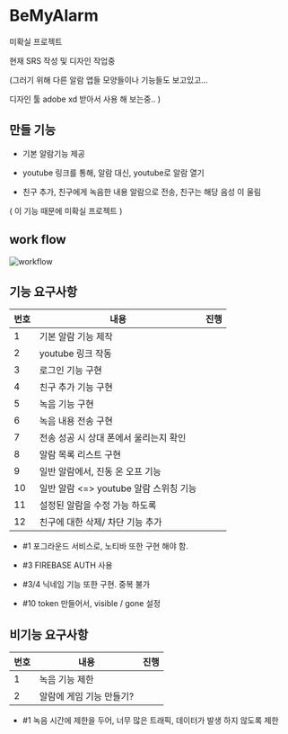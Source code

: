 # BeMyAlarm

미확실 프로젝트 

현재 SRS 작성 및 디자인 작업중 

(그러기 위해 다른 알람 앱들 모양들이나 기능들도 보고있고...

디자인 툴 adobe xd 받아서 사용 해 보는중.. )



## 만들 기능

- 기본 알람기능 제공

- youtube 링크를 통해, 알람 대신, youtube로 알람 열기  

- 친구 추가, 친구에게 녹음한 내용 알람으로 전송, 친구는 해당 음성 이 울림 

( 이 기능 때문에 미확실 프로젝트 ) 


## work flow
![workflow](https://user-images.githubusercontent.com/36880919/81048236-e9924e00-8ef6-11ea-8b8e-d13355b274e3.png)





## 기능 요구사항 

|번호|내용|진행|
|-|-----|--|
|1| 기본 알람 기능 제작||
|2| youtube 링크 작동 ||
|3| 로그인 기능 구현 ||
|4| 친구 추가 기능 구현 ||
|5| 녹음 기능 구현 ||
|6| 녹음 내용 전송 구현 ||
|7| 전송 성공 시 상대 폰에서 울리는지 확인||
|8| 알람 목록 리스트 구현 ||
|9| 일반 알람에서, 진동 온 오프 기능 ||
|10| 일반 알람 <=> youtube 알람 스위칭 기능 ||
|11| 설정된 알람을 수정 가능 하도록 ||
|12| 친구에 대한 삭제/ 차단 기능 추가 ||


- #1 포그라운드 서비스로, 노티바 또한 구현 해야 함. 

- #3 FIREBASE AUTH 사용

- #3/4 닉네임 기능 또한 구현. 중복 불가 

- #10 token 만들어서, visible / gone 설정


## 비기능 요구사항 
|번호|내용|진행|
|-|-----|--|
|1|녹음 기능 제한 ||
|2|알람에 게임 기능 만들기? ||

- #1 녹음 시간에 제한을 두어, 너무 많은 트래픽, 데이터가 발생 하지 않도록 제한

